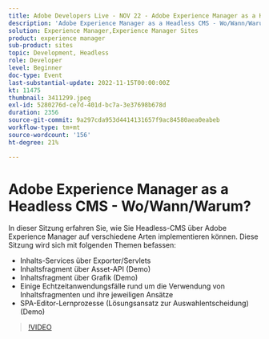 ```yaml
---
title: Adobe Developers Live - NOV 22 - Adobe Experience Manager as a Headless CMS - Wo/Wann/Warum?
description: 'Adobe Experience Manager as a Headless CMS - Wo/Wann/Warum?In dieser Sitzung erfahren Sie, wie Sie Headless-CMS über Adobe Experience Manager auf viele Arten implementieren. In dieser Sitzung wird Folgendes behandelt: Inhaltsdienste über Exporter/Servlets Inhaltsfragment über Asset-API (Demo) Inhaltsfragment per GraphQL (Demo) Einige Echtzeitanwendungsfälle rund um die Verwendung von Inhaltsfragmenten und deren Ansätze SPA Editor-Lernprozessen (Einige Lösungsansätze zur Auswahl) (Demo)'
solution: Experience Manager,Experience Manager Sites
product: experience manager
sub-product: sites
topic: Development, Headless
role: Developer
level: Beginner
doc-type: Event
last-substantial-update: 2022-11-15T00:00:00Z
kt: 11475
thumbnail: 3411299.jpeg
exl-id: 5280276d-ce7d-401d-bc7a-3e37698b678d
duration: 2356
source-git-commit: 9a297cda953d4414131657f9ac84580aea0eabeb
workflow-type: tm+mt
source-wordcount: '156'
ht-degree: 21%

---
```


# Adobe Experience Manager as a Headless CMS - Wo/Wann/Warum?

In dieser Sitzung erfahren Sie, wie Sie Headless-CMS über Adobe Experience Manager auf verschiedene Arten implementieren können. Diese Sitzung wird sich mit folgenden Themen befassen:

* Inhalts-Services über Exporter/Servlets
* Inhaltsfragment über Asset-API (Demo)
* Inhaltsfragment über Grafik (Demo)
* Einige Echtzeitanwendungsfälle rund um die Verwendung von Inhaltsfragmenten und ihre jeweiligen Ansätze
* SPA-Editor-Lernprozesse (Lösungsansatz zur Auswahlentscheidung) (Demo)

>[!VIDEO](https://video.tv.adobe.com/v/3411299/?quality=12&learn=on)
